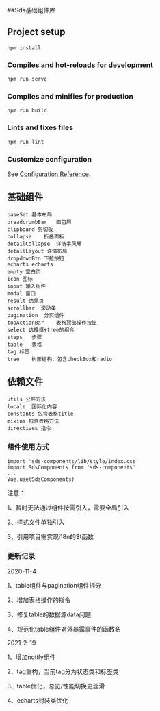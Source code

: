 ##Sds基础组件库

## Project setup
```
npm install
```

### Compiles and hot-reloads for development
```
npm run serve
```

### Compiles and minifies for production
```
npm run build
```

### Lints and fixes files
```
npm run lint
```

### Customize configuration
See [Configuration Reference](https://cli.vuejs.org/config/).

## 基础组件
```
baseSet 基本布局
breadcrumbBar   面包屑
clipboard 剪切板
collapse    折叠面板
detailCollapse  详情手风琴
detailLayout 详情布局
dropdownBtn 下拉按钮
echarts echarts
empty 空白页
icon 图标
input 输入组件
modal 窗口
result 结果页
scrollbar  滚动条
pagination  分页组件
topActionBar    表格顶部操作按钮
select 选择框+tree的组合
steps   步骤
table   表格
tag 标签
tree    树形结构，包含checkBox和radio
```

## 依赖文件
```
utils 公共方法
locale  国际化内容
constants 包含表格title
mixins 包含表格方法
directives 指令
```

### 组件使用方式
```
import 'sds-components/lib/style/index.css'
import SdsComponents from 'sds-components'
...
Vue.use(SdsComponents)
```


注意：

1、暂时无法通过组件按需引入，需要全局引入

2、样式文件单独引入

3、引用项目需实现i18n的$t函数

### 更新记录
2020-11-4

1、table组件与pagination组件拆分

2、增加表格操作的指令

3、修复table的数据源data问题

4、规范化table组件对外暴露事件的函数名

2021-2-19

1、增加notify组件

2、tag重构，当前tag分为状态类和标签类

3、table优化，总览/性能切换更丝滑

4、echarts封装类优化

